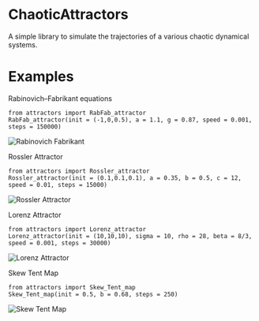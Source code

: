 # ChaoticAttractors


A simple library to simulate the trajectories of a various chaotic dynamical systems.
# Examples
Rabinovich–Fabrikant equations

```
from attractors import RabFab_attractor
RabFab_attractor(init = (-1,0,0.5), a = 1.1, g = 0.87, speed = 0.001, steps = 150000)
```

![Rabinovich Fabrikant](https://github.com/goolulusaurs/ChaoticAttractors/blob/master/example_images/Rabinovich_Fabrikant_oscillator_1.png)

Rossler Attractor

```
from attractors import Rossler_attractor
Rossler_attractor(init = (0.1,0.1,0.1), a = 0.35, b = 0.5, c = 12, speed = 0.01, steps = 15000)
```

![Rossler Attractor](https://github.com/goolulusaurs/ChaoticAttractors/blob/master/example_images/Rossler_attractor.png)

Lorenz Attractor

```
from attractors import Lorenz_attractor
Lorenz_attractor(init = (10,10,10), sigma = 10, rho = 28, beta = 8/3, speed = 0.001, steps = 30000)
```

![Lorenz Attractor](https://github.com/goolulusaurs/ChaoticAttractors/blob/master/example_images/Lorenz_attractor.png)


Skew Tent Map

```
from attractors import Skew_Tent_map
Skew_Tent_map(init = 0.5, b = 0.68, steps = 250)
```

![Skew Tent Map](https://github.com/goolulusaurs/ChaoticAttractors/blob/master/example_images/Skew_Tent_Map.png)
